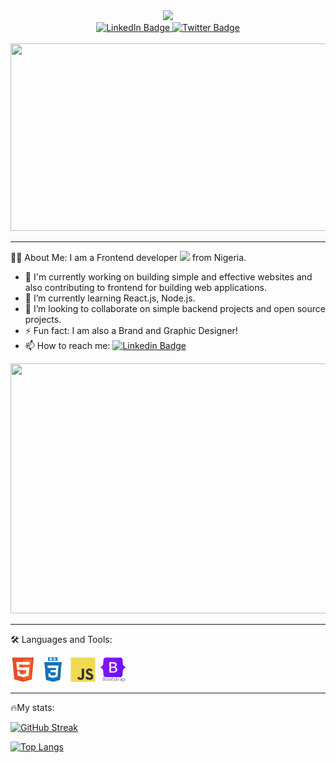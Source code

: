 <!--### Hi there 👋-->

<!--
**Sovrano28/Sovrano28** is a ✨ _special_ ✨ repository because its `README.md` (this file) appears on your GitHub profile.

Here are some ideas to get you started:

- 🔭 I’m currently working on ...
- 🌱 I’m currently learning ...
- 👯 I’m looking to collaborate on ...
- 🤔 I’m looking for help with ...
- 💬 Ask me about ...
- 📫 How to reach me: ...
- 😄 Pronouns: ...
- ⚡ Fun fact: ...
-->

<div id="header" align="center">
  <img src="https://media.giphy.com/media/WSBeyxvC1jH496xQGA/giphy.gif" width="200"/>
</div>

<div id="badges" align="center">
  <a href="https://www.linkedin.com/in/ayokanmi-adeyemi-a598b5237">
    <img src="https://img.shields.io/badge/LinkedIn-blue?style=for-the-badge&logo=linkedin&logoColor=white" alt="LinkedIn Badge"/>
  </a>
  <!-- <a href="your-youtube-URL">
    <img src="https://img.shields.io/badge/YouTube-red?style=for-the-badge&logo=youtube&logoColor=white" alt="Youtube Badge"/>
  </a> -->
  <a href="https://twitter.com/Emmanuel1Joshua">
    <img src="https://img.shields.io/badge/Twitter-blue?style=for-the-badge&logo=twitter&logoColor=white" alt="Twitter Badge"/>
  </a>
</div>

<div id="profile-view-counter" align="center">
  <img src="https://komarev.com/ghpvc/?username=Sovrano28&style=flat-square&color=blue" alt=""/>
</div>

<div align="center">
  <img src="https://media.giphy.com/media/pOEbLRT4SwD35IELiQ/giphy.gif" width="600" height="300"/>
</div>

---

👨‍💻 About Me:
I am a Frontend developer <img src="https://media.giphy.com/media/gjrYDwbjnK8x36xZIO/giphy.gif" width="30"/> from Nigeria.
- 🔭 I'm currently working on building simple and effective websites and also contributing to frontend for building web applications.
- 🌱 I’m currently learning React.js, Node.js.
- 👯 I’m looking to collaborate on simple backend projects and open source projects.
- ⚡ Fun fact: I am also a Brand and Graphic Designer!
- 📫 How to reach me: [![Linkedin Badge](https://img.shields.io/badge/-LinkedIn-blue?style=flat&logo=Linkedin&logoColor=white)](https://www.linkedin.com/in/ayokanmi-adeyemi-a598b5237) 

<div align="center">
  <img src="https://media.giphy.com/media/HwBlFQZFcAoUcPHZdX/giphy.gif" width="600" height="400"/>
</div>

---

🛠️ Languages and Tools:
<div>
  <img src="https://github.com/devicons/devicon/blob/master/icons/html5/html5-original.svg" title="HTML5" alt="HTML" width="40" height="40"/>&nbsp;
  <img src="https://github.com/devicons/devicon/blob/master/icons/css3/css3-plain-wordmark.svg" title="CSS3" alt="CSS3" width="40" height="40"/>&nbsp;
  <img src="https://github.com/devicons/devicon/blob/master/icons/javascript/javascript-original.svg" title="JavaScript" alt="JavaScript" width="40" height="40"/>&nbsp;
  <img src="https://github.com/devicons/devicon/blob/master/icons/bootstrap/bootstrap-original-wordmark.svg" title="Bootstrap" alt="" width="40" height="40"/>&nbsp
</div>

---

🔥My stats:

[![GitHub Streak](http://github-readme-streak-stats.herokuapp.com?user=Sovrano28&theme=dark&background=000000)](https://git.io/streak-stats)

[![Top Langs](https://github-readme-stats.vercel.app/api/top-langs/?username=Sovrano28&layout=compact&theme=vision-friendly-dark)](https://github.com/anuraghazra/github-readme-stats)
